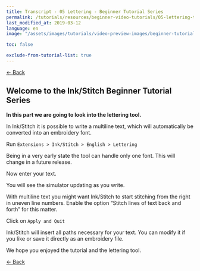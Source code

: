 ```yaml
---
title: Transcript - 05 Lettering - Beginner Tutorial Series
permalink: /tutorials/resources/beginner-video-tutorials/05-lettering-transcript
last_modified_at: 2019-03-12
language: en
image: "/assets/images/tutorials/video-preview-images/beginner-tutorial-series.png"

toc: false

exclude-from-tutorial-list: true
---
```

[← Back](/tutorials/resources/beginner-video-tutorials/)

## Welcome to the Ink/Stitch Beginner Tutorial Series

**In this part we are going to look into the lettering tool.**

In Ink/Stitch it is possible to write a multiline text, which will automatically be converted into an embroidery font.

Run `Extensions > Ink/Stitch > English > Lettering`

Being in a very early state the tool can handle only one font. This will change in a future release.

Now enter your text.

You will see the simulator updating as you write.

With multiline text you might want Ink/Stitch to start stitching from the right in uneven line numbers.
Enable the option “Stitch lines of text back and forth” for this matter.

Click on `Apply and Quit`

Ink/Stitch will insert all paths necessary for your text. You can modify it if you like or save it directly as an embroidery file.

We hope you enjoyed the tutorial and the lettering tool.

[← Back](/tutorials/resources/beginner-video-tutorials/)
